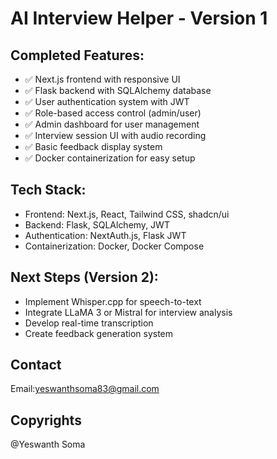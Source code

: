 # AI Interview Helper - Version 1

## Completed Features:
- ✅ Next.js frontend with responsive UI
- ✅ Flask backend with SQLAlchemy database
- ✅ User authentication system with JWT
- ✅ Role-based access control (admin/user)
- ✅ Admin dashboard for user management
- ✅ Interview session UI with audio recording
- ✅ Basic feedback display system
- ✅ Docker containerization for easy setup

## Tech Stack:
- Frontend: Next.js, React, Tailwind CSS, shadcn/ui
- Backend: Flask, SQLAlchemy, JWT
- Authentication: NextAuth.js, Flask JWT
- Containerization: Docker, Docker Compose

## Next Steps (Version 2):
- Implement Whisper.cpp for speech-to-text
- Integrate LLaMA 3 or Mistral for interview analysis
- Develop real-time transcription
- Create feedback generation system

## Contact

Email:yeswanthsoma83@gmail.com

## Copyrights

@Yeswanth Soma

